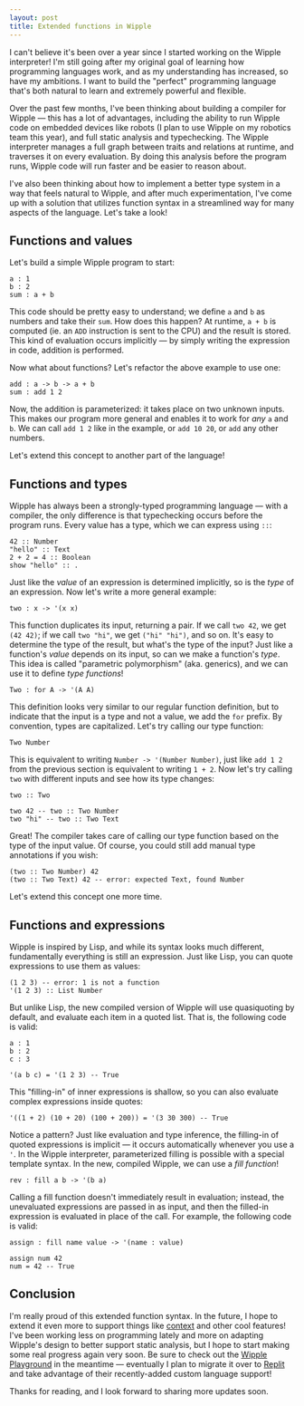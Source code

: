 ```yaml
---
layout: post
title: Extended functions in Wipple
---
```


I can't believe it's been over a year since I started working on the Wipple interpreter! I'm still going after my original goal of learning how programming languages work, and as my understanding has increased, so have my ambitions. I want to build the "perfect" programming language that's both natural to learn and extremely powerful and flexible.

Over the past few months, I've been thinking about building a compiler for Wipple — this has a lot of advantages, including the ability to run Wipple code on embedded devices like robots (I plan to use Wipple on my robotics team this year), and full static analysis and typechecking. The Wipple interpreter manages a full graph between traits and relations at runtime, and traverses it on every evaluation. By doing this analysis before the program runs, Wipple code will run faster and be easier to reason about.

I've also been thinking about how to implement a better type system in a way that feels natural to Wipple, and after much experimentation, I've come up with a solution that utilizes function syntax in a streamlined way for many aspects of the language. Let's take a look!

## Functions and values

Let's build a simple Wipple program to start:

```wipple
a : 1
b : 2
sum : a + b
```

This code should be pretty easy to understand; we define `a` and `b` as numbers and take their `sum`. How does this happen? At runtime, `a + b` is computed (ie. an `ADD` instruction is sent to the CPU) and the result is stored. This kind of evaluation occurs implicitly — by simply writing the expression in code, addition is performed.

Now what about functions? Let's refactor the above example to use one:

```wipple
add : a -> b -> a + b
sum : add 1 2
```

Now, the addition is parameterized: it takes place on two unknown inputs. This makes our program more general and enables it to work for _any_ `a` and `b`. We can call `add 1 2` like in the example, or `add 10 20`, or `add` any other numbers.

Let's extend this concept to another part of the language!

## Functions and types

Wipple has always been a strongly-typed programming language — with a compiler, the only difference is that typechecking occurs before the program runs. Every value has a type, which we can express using `::`:

```wipple
42 :: Number
"hello" :: Text
2 + 2 = 4 :: Boolean
show "hello" :: .
```

Just like the _value_ of an expression is determined implicitly, so is the _type_ of an expression. Now let's write a more general example:

```wipple
two : x -> '(x x)
```

This function duplicates its input, returning a pair. If we call `two 42`, we get `(42 42)`; if we call `two "hi"`, we get `("hi" "hi")`, and so on. It's easy to determine the type of the result, but what's the type of the input? Just like a function's _value_ depends on its input, so can we make a function's _type_. This idea is called "parametric polymorphism" (aka. generics), and we can use it to define _type functions_!

```wipple
Two : for A -> '(A A)
```

This definition looks very similar to our regular function definition, but to indicate that the input is a type and not a value, we add the `for` prefix. By convention, types are capitalized. Let's try calling our type function:

```wipple
Two Number
```

This is equivalent to writing `Number -> '(Number Number)`, just like `add 1 2` from the previous section is equivalent to writing `1 + 2`. Now let's try calling `two` with different inputs and see how its type changes:

```wipple
two :: Two

two 42 -- two :: Two Number
two "hi" -- two :: Two Text
```

Great! The compiler takes care of calling our type function based on the type of the input value. Of course, you could still add manual type annotations if you wish:

```wipple
(two :: Two Number) 42
(two :: Two Text) 42 -- error: expected Text, found Number
```

Let's extend this concept one more time.

## Functions and expressions

Wipple is inspired by Lisp, and while its syntax looks much different, fundamentally everything is still an expression. Just like Lisp, you can quote expressions to use them as values:

```wipple
(1 2 3) -- error: 1 is not a function
'(1 2 3) :: List Number
```

But unlike Lisp, the new compiled version of Wipple will use quasiquoting by default, and evaluate each item in a quoted list. That is, the following code is valid:

```wipple
a : 1
b : 2
c : 3

'(a b c) = '(1 2 3) -- True
```

This "filling-in" of inner expressions is shallow, so you can also evaluate complex expressions inside quotes:

```wipple
'((1 + 2) (10 + 20) (100 + 200)) = '(3 30 300) -- True
```

Notice a pattern? Just like evaluation and type inference, the filling-in of quoted expressions is implicit — it occurs automatically whenever you use a `'`. In the Wipple interpreter, parameterized filling is possible with a special template syntax. In the new, compiled Wipple, we can use a _fill function_!

```wipple
rev : fill a b -> '(b a)
```

Calling a fill function doesn't immediately result in evaluation; instead, the unevaluated expressions are passed in as input, and then the filled-in expression is evaluated in place of the call. For example, the following code is valid:

```wipple
assign : fill name value -> '(name : value)

assign num 42
num = 42 -- True
```

## Conclusion

I'm really proud of this extended function syntax. In the future, I hope to extend it even more to support things like [context](https://dotty.epfl.ch/docs/reference/contextual/using-clauses.html) and other cool features! I've been working less on programming lately and more on adapting Wipple's design to better support static analysis, but I hope to start making some real progress again very soon. Be sure to check out the [Wipple Playground](https://playground.wipple.gramer.dev) in the meantime — eventually I plan to migrate it over to [Replit](https://replit.com) and take advantage of their recently-added custom language support!

Thanks for reading, and I look forward to sharing more updates soon.
